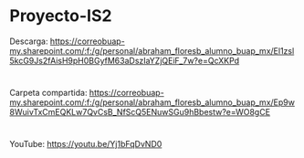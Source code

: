 # Proyecto-IS2

Descarga:
https://correobuap-my.sharepoint.com/:f:/g/personal/abraham_floresb_alumno_buap_mx/El1zsl5kcG9Js2fAisH9pH0BGyfM63aDszIaYZjQEiF_7w?e=QcXKPd
#
Carpeta compartida:
https://correobuap-my.sharepoint.com/:f:/g/personal/abraham_floresb_alumno_buap_mx/Ep9w8WuivTxCmEQKLw7QvCsB_NfScQ5ENuwSGu9hBbestw?e=WO8gCE
#
YouTube:
https://youtu.be/Yj1bFqDvND0
